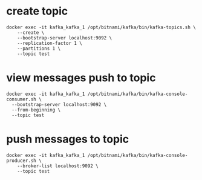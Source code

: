 # create topic
```
docker exec -it kafka_kafka_1 /opt/bitnami/kafka/bin/kafka-topics.sh \
    --create \
    --bootstrap-server localhost:9092 \
    --replication-factor 1 \
    --partitions 1 \
    --topic test
```

# view messages push to topic
```
docker exec -it kafka_kafka_1 /opt/bitnami/kafka/bin/kafka-console-consumer.sh \
  --bootstrap-server localhost:9092 \
  --from-beginning \
  --topic test
```

# push messages to topic
```
docker exec -it kafka_kafka_1 /opt/bitnami/kafka/bin/kafka-console-producer.sh \
    --broker-list localhost:9092 \
    --topic test

```